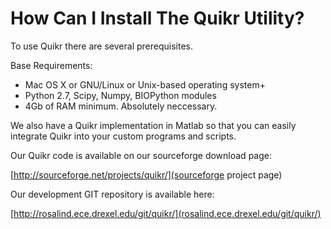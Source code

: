 # How Can I Install The Quikr Utility? #
To use Quikr there are several prerequisites. 

Base Requirements: 
+ Mac OS X or GNU/Linux or Unix-based operating system+ 
+ Python 2.7, Scipy, Numpy, BIOPython modules
+ 4Gb of RAM minimum. Absolutely neccessary.

We also have a Quikr implementation in Matlab so that you can easily integrate
Quikr into your custom programs and scripts.

Our Quikr code is available on our sourceforge download page:

[http://sourceforge.net/projects/quikr/](sourceforge project page)

Our development GIT repository is available here:

[http://rosalind.ece.drexel.edu/git/quikr/](rosalind.ece.drexel.edu/git/quikr/)

